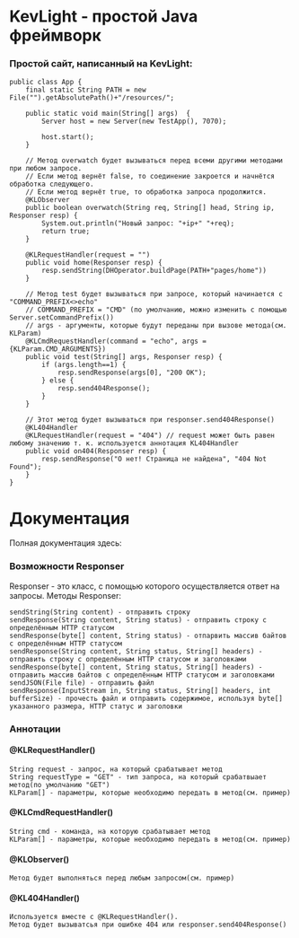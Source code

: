 # KevLight - простой Java фреймворк
### Простой сайт, написанный на KevLight:
```
public class App {
    final static String PATH = new File("").getAbsolutePath()+"/resources/";
    
    public static void main(String[] args)  {
        Server host = new Server(new TestApp(), 7070);

        host.start();
    }
    
    // Метод overwatch будет вызываться перед всеми другими методами при любом запросе.
    // Если метод вернёт false, то соединение закроется и начнётся обработка следующего.
    // Если метод вернёт true, то обработка запроса продолжится.
    @KLObserver
    public boolean overwatch(String req, String[] head, String ip, Responser resp) {
        System.out.println("Новый запрос: "+ip+" "+req);
        return true;
    }
    
    @KLRequestHandler(request = "")
    public void home(Responser resp) {
        resp.sendString(DHOperator.buildPage(PATH+"pages/home"))
    }

    // Метод test будет вызываться при запросе, который начинается с "COMMAND_PREFIX<>echo"
    // COMMAND_PREFIX = "CMD" (по умолчанию, можно изменить с помощью Server.setCommandPrefix())
    // args - аргументы, которые будут переданы при вызове метода(см. KLParam)
    @KLCmdRequestHandler(command = "echo", args = {KLParam.CMD_ARGUMENTS})
    public void test(String[] args, Responser resp) {
        if (args.length==1) {
            resp.sendResponse(args[0], "200 OK");
        } else {
            resp.send404Response();
        }
    }
    
    // Этот метод будет вызываться при responser.send404Response()
    @KL404Handler
    @KLRequestHandler(request = "404") // request может быть равен любому значению т. к. используется аннотация KL404Handler
    public void on404(Responser resp) {
        resp.sendResponse("О нет! Страница не найдена", "404 Not Found");
    }
}
```
# Документация
Полная документация здесь: <URL HERE>
### Возможности Responser
Responser - это класс, с помощью которого осуществляется ответ на запросы.
Методы Responser:

    sendString(String content) - отправить строку
    sendResponse(String content, String status) - отправить строку с определённым HTTP статусом
    sendResponse(byte[] content, String status) - отпарвить массив байтов с определённым HTTP статусом
    sendResponse(String content, String status, String[] headers) - отправить строку с определённым HTTP статусом и заголовками
    sendResponse(byte[] content, String status, String[] headers) - отправить массив байтов с определённым HTTP статусом и заголовками
    sendJSON(File file) - отправить файл
    sendResponse(InputStream in, String status, String[] headers, int bufferSize) - прочесть файл и отправить содержимое, используя byte[] указанного размера, HTTP статус и заголовки
    
### Аннотации
#### @KLRequestHandler()
    String request - запрос, на который срабатывает метод
    String requestType = "GET" - тип запроса, на который срабатвыает метод(по умолчанию "GET")
    KLParam[] - параметры, которые необходимо передать в метод(см. пример)

#### @KLCmdRequestHandler()
    String cmd - команда, на которую срабатывает метод
    KLParam[] - параметры, которые необходимо передать в метод(см. пример)

#### @KLObserver()
    Метод будет выполняться перед любым запросом(см. пример)

#### @KL404Handler()
    Используется вместе с @KLRequestHandler(). 
    Метод будет вызыватсья при ошибке 404 или responser.send404Response()
